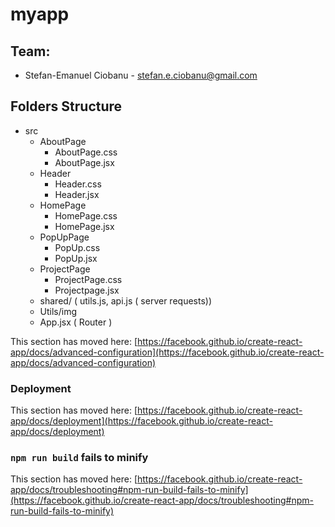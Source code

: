 # myapp

## Team:

- Stefan-Emanuel Ciobanu - stefan.e.ciobanu@gmail.com


## Folders Structure

- src
  - AboutPage
    - AboutPage.css
    - AboutPage.jsx
  - Header
    - Header.css
    - Header.jsx
  - HomePage
    - HomePage.css
    - HomePage.jsx
  - PopUpPage
    - PopUp.css
    - PopUp.jsx
  - ProjectPage
    - ProjectPage.css
    - Projectpage.jsx
  - shared/ ( utils.js, api.js ( server requests))
  - Utils/img
  - App.jsx ( Router )

This section has moved here: [https://facebook.github.io/create-react-app/docs/advanced-configuration](https://facebook.github.io/create-react-app/docs/advanced-configuration)

### Deployment

This section has moved here: [https://facebook.github.io/create-react-app/docs/deployment](https://facebook.github.io/create-react-app/docs/deployment)

### `npm run build` fails to minify

This section has moved here: [https://facebook.github.io/create-react-app/docs/troubleshooting#npm-run-build-fails-to-minify](https://facebook.github.io/create-react-app/docs/troubleshooting#npm-run-build-fails-to-minify)
